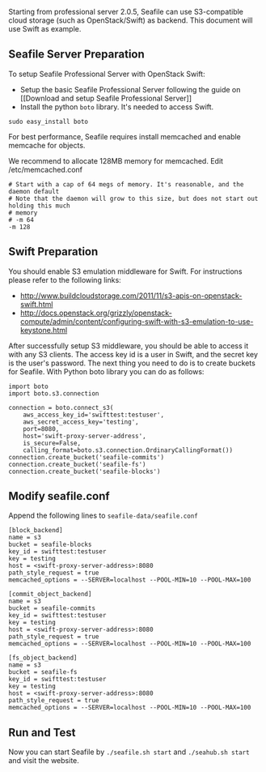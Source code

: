 Starting from professional server 2.0.5, Seafile can use S3-compatible cloud storage (such as OpenStack/Swift) as backend. This document will use Swift as example.

## Seafile Server Preparation

To setup Seafile Professional Server with OpenStack Swift:

- Setup the basic Seafile Professional Server following the guide on [[Download and setup Seafile Professional Server]]
- Install the python `boto` library. It's needed to access Swift.
```
sudo easy_install boto
```

For best performance, Seafile requires install memcached and enable memcache for objects. 

We recommend to allocate 128MB memory for memcached. Edit /etc/memcached.conf

```
# Start with a cap of 64 megs of memory. It's reasonable, and the daemon default
# Note that the daemon will grow to this size, but does not start out holding this much
# memory
# -m 64
-m 128
```

## Swift Preparation

You should enable S3 emulation middleware for Swift. For instructions please refer to the following links: 

* http://www.buildcloudstorage.com/2011/11/s3-apis-on-openstack-swift.html
* http://docs.openstack.org/grizzly/openstack-compute/admin/content/configuring-swift-with-s3-emulation-to-use-keystone.html

After successfully setup S3 middleware, you should be able to access it with any S3 clients. The access key id is a user in Swift, and the secret key is the user's password. The next thing you need to do is to create buckets for Seafile. With Python boto library you can do as follows:

```
import boto
import boto.s3.connection

connection = boto.connect_s3(
    aws_access_key_id='swifttest:testuser',
    aws_secret_access_key='testing',
    port=8080,
    host='swift-proxy-server-address',
    is_secure=False,
    calling_format=boto.s3.connection.OrdinaryCallingFormat())
connection.create_bucket('seafile-commits')
connection.create_bucket('seafile-fs')
connection.create_bucket('seafile-blocks')
```

## Modify seafile.conf

Append the following lines to `seafile-data/seafile.conf`

```
[block_backend]
name = s3
bucket = seafile-blocks
key_id = swifttest:testuser
key = testing
host = <swift-proxy-server-address>:8080
path_style_request = true
memcached_options = --SERVER=localhost --POOL-MIN=10 --POOL-MAX=100

[commit_object_backend]
name = s3
bucket = seafile-commits
key_id = swifttest:testuser
key = testing
host = <swift-proxy-server-address>:8080
path_style_request = true
memcached_options = --SERVER=localhost --POOL-MIN=10 --POOL-MAX=100

[fs_object_backend]
name = s3
bucket = seafile-fs
key_id = swifttest:testuser
key = testing
host = <swift-proxy-server-address>:8080
path_style_request = true
memcached_options = --SERVER=localhost --POOL-MIN=10 --POOL-MAX=100
```

## Run and Test ##

Now you can start Seafile by `./seafile.sh start` and `./seahub.sh start` and visit the website.

